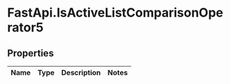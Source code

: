 # FastApi.IsActiveListComparisonOperator5

## Properties
Name | Type | Description | Notes
------------ | ------------- | ------------- | -------------
